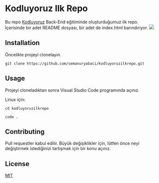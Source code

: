 # Kodluyoruz Ilk Repo

 Bu repo [Kodluyoruz](https://www.kodluyoruz.org/) Back-End eğitiminde oluşturduğumuz ilk repo. İçerisinde bir adet README dosyası, bir adet de index.html barındırıyor.
![](https://i.hizliresim.com/p41scql.png)

## Installation

Öncelikle projeyi clonelayın.

```
git clone https://github.com/semanuryabaci/kodluyoruzilkrepo.git
```

## Usage 

Projeyi cloneladıktan sonra Visual Studio Code programında açınız. 

Linux için: 

```
cd kodluyoruzilkrepo

code .
```

## Contributing

Pull requestler kabul edilir. Büyük değişiklikler için, lütfen önce neyi değiştirmek istediğinizi tartışmak için bir konu açınız.

## License

[MIT](https://github.com/semanuryabaci/kodluyoruzilkrepo/blob/main/LICENSE)
